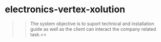 # electronics-vertex-xolution

>>The system objective is to suport technical and installation guide as well as the client can interact the company related task.<<

